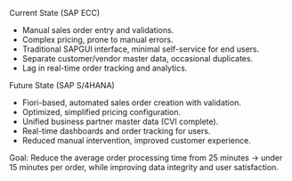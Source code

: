 Current State (SAP ECC)
- Manual sales order entry and validations.
- Complex pricing, prone to manual errors.
- Traditional SAPGUI interface, minimal self-service for end users.
- Separate customer/vendor master data, occasional duplicates.
- Lag in real-time order tracking and analytics.

Future State (SAP S/4HANA)
- Fiori-based, automated sales order creation with validation.
- Optimized, simplified pricing configuration.
- Unified business partner master data (CVI complete).
- Real-time dashboards and order tracking for users.
- Reduced manual intervention, improved customer experience.

Goal:
Reduce the average order processing time from 25 minutes → under 15 minutes per order, while improving data integrity and user satisfaction.